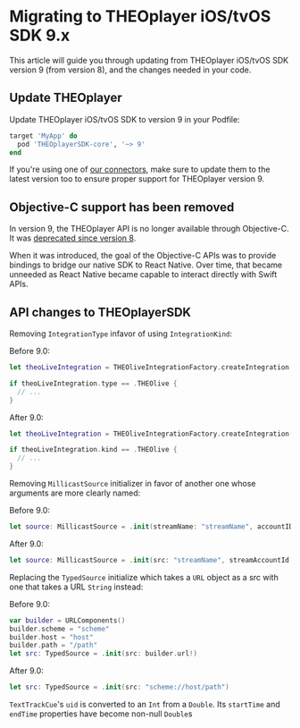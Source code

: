 # Migrating to THEOplayer iOS/tvOS SDK 9.x

This article will guide you through updating from THEOplayer iOS/tvOS SDK version 9 (from version 8),
and the changes needed in your code.

## Update THEOplayer

Update THEOplayer iOS/tvOS SDK to version 9 in your Podfile:

```ruby
target 'MyApp' do
  pod 'THEOplayerSDK-core', '~> 9'
end
```

If you're using one of [our connectors](/theoplayer/connectors/ios/),
make sure to update them to the latest version too to ensure proper support for THEOplayer version 9.

## Objective-C support has been removed

In version 9, the THEOplayer API is no longer available through Objective-C.
It was [deprecated since version 8](03-migrating-to-theoplayer-8.md#objective-c-support-is-deprecated).

When it was introduced, the goal of the Objective-C APIs was to provide bindings to bridge our native SDK to React Native.
Over time, that became unneeded as React Native became capable to interact directly with Swift APIs.

## API changes to THEOplayerSDK

Removing `IntegrationType` infavor of using `IntegrationKind`: 

Before 9.0: 
```swift
let theoLiveIntegration = THEOliveIntegrationFactory.createIntegration()

if theoLiveIntegration.type == .THEOlive { 
  // ...
}
```

After 9.0:
```swift
let theoLiveIntegration = THEOliveIntegrationFactory.createIntegration()

if theoLiveIntegration.kind == .THEOlive { 
  // ...
}
```

Removing `MillicastSource` initializer in favor of another one whose arguments are more clearly named: 

Before 9.0: 
```swift
let source: MillicastSource = .init(streamName: "streamName", accountID: "accountID", token: token, connectOptions: clientOptions)
```

After 9.0:
```swift
let source: MillicastSource = .init(src: "streamName", streamAccountId: "accountID", subscriberToken: token, connectOptions: clientOptions)
```

Replacing the `TypedSource` initialize which takes a `URL` object as a src with one that takes a URL `String` instead: 

Before 9.0: 
```swift
var builder = URLComponents()
builder.scheme = "scheme"
builder.host = "host"
builder.path = "/path"
let src: TypedSource = .init(src: builder.url!)
```

After 9.0:
```swift
let src: TypedSource = .init(src: "scheme://host/path")
```

`TextTrackCue`'s `uid` is converted to an `Int` from a `Double`. Its `startTime` and `endTime` properties have become non-null `Double`s

